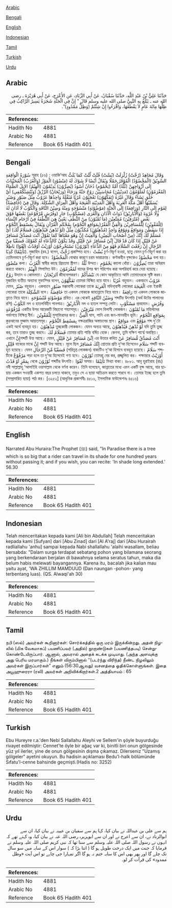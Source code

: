[Arabic](#arabic)

[Bengali](#bengali)

[English](#english)

[Indonesian](#indonesian)

[Tamil](#tamil)

[Turkish](#turkish)

[Urdu](#urdu)

## Arabic


<div dir="rtl" lang="ar" style={{fontSize:'larger',backgroundColor:'#f8f9fa',padding:20}}>
حَدَّثَنَا عَلِيُّ بْنُ عَبْدِ اللَّهِ، حَدَّثَنَا سُفْيَانُ، عَنْ أَبِي الزِّنَادِ، عَنِ الأَعْرَجِ، عَنْ أَبِي هُرَيْرَةَ ـ رضى الله عنه ـ يَبْلُغُ بِهِ النَّبِيَّ صلى الله عليه وسلم قَالَ ‏"‏ إِنَّ فِي الْجَنَّةِ شَجَرَةً يَسِيرُ الرَّاكِبُ فِي ظِلِّهَا مِائَةَ عَامٍ لاَ يَقْطَعُهَا، وَاقْرَءُوا إِنْ شِئْتُمْ ‏(‏وَظِلٍّ مَمْدُودٍ‏)‏‏"‏‏.‏
</div>
<div style={{backgroundColor:'#f8f9fa',padding:20, marginBottom: 10}}><table> <thead> <tr> <th>References:</th> <th></th> </tr> </thead> <tbody><tr><td>Hadith No</td><td>4881</td></tr><tr><td>Arabic No</td><td>4881</td></tr><tr><td>Reference</td><td>Book 65 Hadith 401</td></tr></tbody></table></div>

## Bengali


<div dir="ltr" lang="bn" style={{fontSize:'larger',backgroundColor:'#f8f9fa',padding:20}}>
سُوْرَةُ الْوَاقِعَةِ সূরাহ (৫৬) : ওয়াকি‘আহ وَقَالَ مُجَاهِدٌ (رُجَّتْ) زُلْزِلَتْ (بُسَّتْ) فُتَّتْ لُتَّتْ كَمَا يُلَتُّ السَّوِيْقُ (الْمَخْضُوْدُ) الْمُوْقَرُ حَمْلًا وَيُقَالُ أَيْضًا لَا شَوْكَ لَهُ (مَنْضُوْدٍ) الْمَوْزُ (وَالْعُرُبُ) الْمُحَبَّبَاتُ إِلَى أَزْوَاجِهِنَّ (ثُلَّةٌ) أُمَّةٌ (يَحْمُوْمٍ) دُخَانٌ أَسْوَدُ (يُصِرُّوْنَ) يُدِيْمُوْنَ (الْهِيْمُ) الإِبِلُ الظِّمَاءُ (لَمُغْرَمُوْنَ) لَمَلُوْمُوْنَ (مَدِيْنِيْنَ) مُحَاسَبِيْنَ رَوْحٌ جَنَّةٌ وَرَخَاءٌ (وَرَيْحَانٌ) الرِّزْقُ (وَنُنْشِئَكُمْفِي) أَيِّ خَلْقٍ نَشَاءُ وَقَالَ غَيْرُهُ (تَفَكَّهُوْنَ) تَعْجَبُوْنَ عُرُبًا مُثَقَّلَةً وَاحِدُهَا عَرُوْبٌ مِثْلُ صَبُوْرٍ وَصُبُرٍ يُسَمِّيْهَا أَهْلُ مَكَّةَ الْعَرِبَةَ وَأَهْلُ الْمَدِيْنَةِ الْغَنِجَةَ وَأَهْلُ الْعِرَاقِ الشَّكِلَةَ. وَقَالَ فِيْ (خَافِضَةٌ) لِقَوْمٍ إِلَى النَّارِ (وَرَافِعَةٌ) إِلَى الْجَنَّةِ (مَوْضُوْنَةٍ) مَنْسُوْجَةٍ وَمِنْهُ وَضِيْنُ النَّاقَةِ وَالْكُوْبُ لَا آذَانَ لَهُ وَلَا عُرْوَةَ (وَالْأَبَارِيْقُ) ذَوَاتُ الْآذَانِ وَالْعُرَى (مَسْكُوْبٍ) جَارٍ (وَفُرُشٍ مَّرْفُوْعَةٍ) بَعْضُهَا فَوْقَ بَعْضٍ (مُتْرَفِيْنَ) مُمَتَّعِيْنَ (مَا تُمْنُوْنَ) مِنْ النُّطَفِ يَعْنِيْ هِيَ النُّطْفَةُ فِيْ أَرْحَامِ النِّسَاءِ (لِلْمُقْوِيْنَ) لِلْمُسَافِرِيْنَ وَالْقِيُّ الْقَفْرُ(بِمَوَاقِعِ النُّجُوْمِ) بِمُحْكَمِ الْقُرْآنِ وَيُقَالُ بِمَسْقِطِ النُّجُوْمِ إِذَا سَقَطْنَ وَمَوَاقِعُ وَمَوْقِعٌ وَاحِدٌ (مُدْهِنُوْنَ) مُكَذِّبُوْنَ مِثْلُ (لَوْ تُدْهِنُ فَيُدْهِنُوْنَ فَسَلَامٌ لَّكَ) أَيْ مُسَلَّمٌ لَكَ إِنَّكَ (مِنْ أَصْحَابِ الْيَمِيْنِ) وَأُلْغِيَتْ إِنَّ وَهُوَ مَعْنَاهَا كَمَا تَقُوْلُ أَنْتَ مُصَدَّقٌ مُسَافِرٌ عَنْ قَلِيْلٍ إِذَا كَانَ قَدْ قَالَ إِنِّيْ مُسَافِرٌ عَنْ قَلِيْلٍ وَقَدْ يَكُوْنُ كَالدُّعَاءِ لَهُ كَقَوْلِكَ فَسَقْيًا مِنْ الرِّجَالِ إِنْ رَفَعْتَ السَّلَامَ فَهُوَ مِنْ الدُّعَاءِ (تُوْرُوْنَ) تَسْتَخْرِجُوْنَ أَوْرَيْتُ أَوْقَدْتُ (لَغْوًا) بَاطِلًا (تَأْثِيْمًا) كَذِبًا. মুজাহিদ (রহ.) বলেন, رُجَّتْ প্রকম্পিত হবে। بُسَّتْ চূর্ণ-বিচূর্ণ হওয়া, ছাতু যেমন চূর্ণ-বিচূর্ণ করা হয় তেমিনভাবে চূর্ণ-বিচূর্ণ করা হবে। الْمَخْضُوْدُ বোঝার কারণে চরম ভারাক্রান্ত। কণ্টকহীন বৃক্ষকেও مَخْضُوْدُ বলা হয়। مَنْضُوْدٍ কলা। الْعُرُبُ স্বামীর কাছে প্রিয়তমা স্ত্রীগণ। ثُلَّةٌ উম্মত। يَحْمُوْمٍ কালো ধোঁয়া। يُصِرُّوْنَ তারা অবিরাম করতে থাকবে। الْهِيْمُ পিপাসিত উট। لَمُغْرَمُوْنَ যাদের উপর ঋণ পরিশোধ করা অপরিহার্য করে দেয়া হয়েছে। رَوْحُ উদ্যান ও কোমলতা। اَلرَيْحَانُ জীবনোপকরণ। نَنْشَأَكُمْ যে কোন আকৃতিতে আমি তোমাদেরকে সৃষ্টি করব। মুজাহিদ ব্যতীত অন্যান্য মুফাস্সির বলেন, تَفَكَّهُوْنَ তোমরা বিস্মিত হয়ে যাবে। عُرُبًا বহুবচন। একবচনে عَرُوْبٌ যেমন, صُبُرٌ বহুবচন। একবচনে صَبُوْرٍ মক্কাবাসী লোকেরা তাকে الْعَرِبَةَ মদিনা্বাসী লোকেরা الْغَنِجَةَ এবং ইরাকী লোকেরা তাকে الشَّكِلَةَ বলে। خَافِضَةٌ তা একদল লোককে জাহান্নামে নিয়ে যাবে। رَافِعَةٌ তা একদল লোককে জান্নাতে নিয়ে যাবে। مَوْضُوْنَةٍ مَّنْسُوْجَةٍ গ্রথিত। এর থেকেই وَضَيْنُ النَّاقِةٍ শব্দটির উৎপত্তি (অর্থ উটের পালানের রশি) الكُوْبُ নল ও হাতলবিহীন পানপাত্র। الْأَبَارِيْقُ নল ও হাতল সম্পন্ন লোটা। مَسْكُوْبٍ প্রবহমান। وَفُرُشٍ مَّرْفُوْعَةٍ একটির উপর আরেকটি বিছানো শয্যাসমূহ। مُتْرَفِيْنَ ভোগ বিলাসী লোকজন। مَا تُمْنُوْنَ মহিলাদের গর্ভাশয়ে নিক্ষিপ্ত বীর্য। لِلْمُقْوِيْنَ মুসাফিরদের জন্য। الْقِيُّ ঘাস, পানি এবং জন-মানবহীন ভূমি। بِمَوَاقِعِ النُّجُوْمِ কুরআনের মুহ্কাম আয়াতসমূহ। بِمَسْقِطِ النُّجُوْمِ নক্ষত্ররাজির অস্তাচলের স্থান। مَوَاقِعٌ এবং مَوْقِعٌ শব্দ দু’টো একই অর্থে ব্যবহৃত হয়। مُدْهِنُوْنَ তুচ্ছকারী লোকজন। যেমন অন্যত্র আছে, لَوْ تُدْهِنُ فَيُدْهِنُوْنَ যদি তুমি তুচ্ছ কর, তবে তারাও তুচ্ছ করবে। فَسَلَامٌ لَكَ তোমার প্রতি শান্তি বর্ষিত হোক। কেননা, তুমি দক্ষিণ পার্শ্বে অবস্থিত। এখানে إِنَّশব্দটি উহ্য আছে। যেমন, اِنِّىْ مُسَافِرٌ عَنْ قَلِيْلٍ এর উত্তরে কথিত أَنْتَ مُصَدَّقٌ مُّسَافِرٌ عَنْ قَلِيْلٍ বাক্যের মাঝে إِنَّ শব্দটি উহ্য আছে। মূলে ছিল إِنَّكَ مُسَافِرٌ শ্রোতার প্রতি দু‘আ হিসেবেও سَلَامَ শব্দটি ব্যবহৃত হয়েছে। যেমন فَسَقْيًا مِّنْ الرِّجَالِ (পরিতৃপ্ত লোকজন) বাক্যটিও দু‘আ হিসাবে ব্যবহৃত হয়েছে। سَلَامٌ শব্দটিকে مَرْفُوْعٌ পড়া হলে তা দু‘আ হিসেবেই গণ্য হবে। تُوْرُوْنَ তোমরা বের কর, প্রজ্জ্বলিত কর। পক্ষান্তরে أَوْرَيْتُ بِمَعْزٍ اَوْ فَدْتُ থেকে تُوْرُوْنَ শব্দটির উৎপত্তি। لَغْوًا অসার। تَأْثِيْمًا মিথ্যা বাক্য। ৪৮৮১. আবূ হুরাইরাহ (রাঃ) নবী সাল্লাল্লাহু ‘আলাইহি ওয়াসাল্লাম থেকে বর্ণনা করেন। তিনি বলেছেন, জান্নাতের মধ্যে এমন একটি বৃক্ষ আছে, যার ছায়ায় একজন সওয়ারী একশত বছর চলতে থাকবে, তবুও সে এ ছায়া অতিক্রম করতে পারবে না। তোমার ইচ্ছে হলে তুমি (সম্প্রসারিত ছায়া) পাঠ কর। [৩২৫২] (আধুনিক প্রকাশনীঃ ৪৫১৩, ইসলামিক ফাউন্ডেশনঃ ৪৫১৬)
</div>
<div style={{backgroundColor:'#f8f9fa',padding:20, marginBottom: 10}}><table> <thead> <tr> <th>References:</th> <th></th> </tr> </thead> <tbody><tr><td>Hadith No</td><td>4881</td></tr><tr><td>Arabic No</td><td>4881</td></tr><tr><td>Reference</td><td>Book 65 Hadith 401</td></tr></tbody></table></div>

## English


<div dir="ltr" lang="en" style={{fontSize:'larger',backgroundColor:'#f8f9fa',padding:20}}>
Narrated Abu Huraira:The Prophet (ﷺ) said, "In Paradise there is a tree which is so big that a rider can travel in its shade for one hundred years without passing it; and if you wish, you can recite: 'In shade long extended.' 56.30
</div>
<div style={{backgroundColor:'#f8f9fa',padding:20, marginBottom: 10}}><table> <thead> <tr> <th>References:</th> <th></th> </tr> </thead> <tbody><tr><td>Hadith No</td><td>4881</td></tr><tr><td>Arabic No</td><td>4881</td></tr><tr><td>Reference</td><td>Book 65 Hadith 401</td></tr></tbody></table></div>

## Indonesian


<div dir="ltr" lang="id" style={{fontSize:'larger',backgroundColor:'#f8f9fa',padding:20}}>
Telah menceritakan kepada kami [Ali bin Abdullah] Telah menceritakan kepada kami [Sufyan] dari [Abu Zinad] dari [Al A'raj] dari [Abu Hurairah radliallahu 'anhu] sampai kepada Nabi shallallahu 'alaihi wasallam, beliau bersabda: "Dalam surga terdapat sebatang pohon yang bilamana seorang yang berkendaraan berjalan di bawahnya selama seratus tahun, maka dia belum habis melewati bayangannya. Karena itu, bacalah jika kalian mau yaitu ayat, 'WA ZHILLIM MAMDUUD (Dan naungan -pohon- yang terbentang luas). (QS. Alwaqi'ah 30)
</div>
<div style={{backgroundColor:'#f8f9fa',padding:20, marginBottom: 10}}><table> <thead> <tr> <th>References:</th> <th></th> </tr> </thead> <tbody><tr><td>Hadith No</td><td>4881</td></tr><tr><td>Arabic No</td><td>4881</td></tr><tr><td>Reference</td><td>Book 65 Hadith 401</td></tr></tbody></table></div>

## Tamil


<div dir="ltr" lang="ta" style={{fontSize:'larger',backgroundColor:'#f8f9fa',padding:20}}>
நபி (ஸல்) அவர்கள் கூறினார்கள்: சொர்க்கத்தில் ஒரு மரம் இருக்கின்றது. அதன் நிழலில் (மிக வேகமாகப்) பயணிப்பவர் (அதில்) நூறாண்டுகள் (பயணித்தபடி) சென்றுகொண்டேயிருப்பார். ஆனால், அவரால் அதைக் கடக்க முடியாது. (அந்த அளவுக்கு அது பெரிய மரமாகும்.) நீங்கள் விரும்பினால் ‘‘(படர்ந்து விரிந்த) நீண்ட நிழலிலும் அவர்கள் இருப்பார்கள்” எனும் (56:30ஆவது) வசனத்தை ஓதிக்கொள்ளுங்கள். இதை அபூஹுரைரா (ரலி) அவர்கள் அறிவிக்கிறார்கள்.2 அத்தியாயம் : 65
</div>
<div style={{backgroundColor:'#f8f9fa',padding:20, marginBottom: 10}}><table> <thead> <tr> <th>References:</th> <th></th> </tr> </thead> <tbody><tr><td>Hadith No</td><td>4881</td></tr><tr><td>Arabic No</td><td>4881</td></tr><tr><td>Reference</td><td>Book 65 Hadith 401</td></tr></tbody></table></div>

## Turkish


<div dir="ltr" lang="tr" style={{fontSize:'larger',backgroundColor:'#f8f9fa',padding:20}}>
Ebu Hureyre r.a.'den Nebi Sallallahu Aleyhi ve Sellem'in şöyle buyurduğu rivayet edilmiştir: Cennet'te öyle bir ağaç var ki, binitli biri onun gölgesinde yüz yıl ilerler, yine de onun gölgesinin dışma çıkamaz. Dilerseniz "Uzamış gölgeler" ayetini okuyun. Bu hadisin açıklaması Bedu'l-halk bölümünde Sıfatu'l-cenne bahsinde geçmişti.(Hadis no: 3252)
</div>
<div style={{backgroundColor:'#f8f9fa',padding:20, marginBottom: 10}}><table> <thead> <tr> <th>References:</th> <th></th> </tr> </thead> <tbody><tr><td>Hadith No</td><td>4881</td></tr><tr><td>Arabic No</td><td>4881</td></tr><tr><td>Reference</td><td>Book 65 Hadith 401</td></tr></tbody></table></div>

## Urdu


<div dir="rtl" lang="ur" style={{fontSize:'larger',backgroundColor:'#f8f9fa',padding:20}}>
ہم سے علی بن عبداللہ نے بیان کیا، کہا ہم سے سفیان بن عیینہ نے بیان کیا، ان سے ابوالزناد نے، ان سے اعرج نے اور ان سے ابوہریرہ رضی اللہ عنہ نے بیان کیا، وہ کہتے تھے کہ انہوں نے رسول اللہ صلی اللہ علیہ وسلم سے سنا تھا کہ نبی کریم صلی اللہ علیہ وسلم نے فرمایا کہ جنت میں ایک درخت طویل ہو گا ( اتنا بڑا کہ ) سوار اس کے سایہ میں سو سال تک چلے گا اور پھر بھی اس کا سایہ ختم نہ ہو گا اگر تمہارا جی چاہے تو اس آیت «وظل ممدود‏» کی قرآت کر لو۔
</div>
<div style={{backgroundColor:'#f8f9fa',padding:20, marginBottom: 10}}><table> <thead> <tr> <th>References:</th> <th></th> </tr> </thead> <tbody><tr><td>Hadith No</td><td>4881</td></tr><tr><td>Arabic No</td><td>4881</td></tr><tr><td>Reference</td><td>Book 65 Hadith 401</td></tr></tbody></table></div>